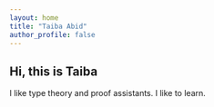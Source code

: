 ```yaml
---
layout: home 
title: "Taiba Abid"
author_profile: false
--- 
```


## Hi, this is Taiba

I like type theory and proof assistants. I like to learn. 

